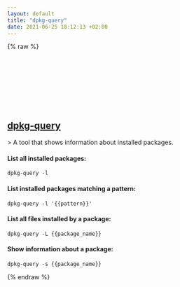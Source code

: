 ```yaml
---
layout: default
title: "dpkg-query"
date: 2021-06-25 18:12:13 +02:00
---
```

{% raw %}
<h2 id="dpkg-query">
  <a href="/en/linux/dpkg-query.html">dpkg-query</a> <a href="#dpkg-query"><svg class="icon">
    <use href="/assets/images/unicode_sprite.svg#link" />
  </svg></a>
</h2>
> A tool that shows information about installed packages.

#### List all installed packages:
```shell
dpkg-query -l
```
#### List installed packages matching a pattern:
```shell
dpkg-query -l '{{pattern}}'
```
#### List all files installed by a package:
```shell
dpkg-query -L {{package_name}}
```
#### Show information about a package:
```shell
dpkg-query -s {{package_name}}
```
{% endraw %}